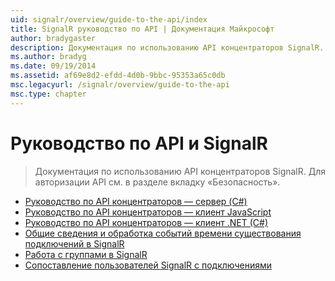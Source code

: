 ```yaml
---
uid: signalr/overview/guide-to-the-api/index
title: SignalR руководство по API | Документация Майкрософт
author: bradygaster
description: Документация по использованию API концентраторов SignalR. Для авторизации API см. в разделе вкладку «Безопасность».
ms.author: bradyg
ms.date: 09/19/2014
ms.assetid: af69e8d2-efdd-4d0b-9bbc-95353a65c0db
msc.legacyurl: /signalr/overview/guide-to-the-api
msc.type: chapter
---
```

<a name="signalr-guide-to-the-api"></a>Руководство по API и SignalR
====================
> Документация по использованию API концентраторов SignalR. Для авторизации API см. в разделе вкладку «Безопасность».


- [Руководство по API концентраторов — сервер (C#)](hubs-api-guide-server.md)
- [Руководство по API концентраторов — клиент JavaScript](hubs-api-guide-javascript-client.md)
- [Руководство по API концентраторов — клиент .NET (C#)](hubs-api-guide-net-client.md)
- [Общие сведения и обработка событий времени существования подключений в SignalR](handling-connection-lifetime-events.md)
- [Работа с группами в SignalR](working-with-groups.md)
- [Сопоставление пользователей SignalR с подключениями](mapping-users-to-connections.md)

